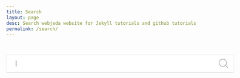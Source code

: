 ```yaml
---
title: Search
layout: page
desc: Search webjeda website for Jekyll tutorials and github tutorials from here. 
permalink: /search/
---
```


<style>#search-container{min-height:600px;width:600px;margin:3em auto;position:relative}#i-search{position:absolute;z-index:999;top:14px;right:14px;stroke:#aaa}#result-container li{line-height:2.2}input[type=text]{outline:0;padding:15px 25px;margin:5px 1px 3px 0;border:none;width:100%;border-radius:1px;box-shadow:0 1px 0 0 rgba(0,0,0,.16),0 0 0 1px rgba(0,0,0,.08)}input[type=text]:focus,input[type=text]:hover{box-shadow:0 2px 2px 0 rgba(0,0,0,.16),0 0 0 1px rgba(0,0,0,.08);margin:5px 1px 3px 0;padding:15px 25px;border:none;outline:0;-webkit-transition:all .3s ease-in-out;-moz-transition:all .3s ease-in-out;-ms-transition:all .3s ease-in-out;-o-transition:all .3s ease-in-out}@media screen and (max-width:600px){#search-container{width:100%;margin:1em auto}input[type=text]{width:100%;box-sizing:border-box}}</style>

<!-- Html Elements for Search -->
<div id="search-container">
<svg id="i-search" viewBox="0 0 32 32" width="26" height="26" fill="none" stroke="currentcolor" stroke-linecap="round" stroke-linejoin="round" stroke-width="2"><circle cx="14" cy="14" r="12" /><path d="M23 23 L30 30"  /></svg>
<input type="text" id="search-input" placeholder="" autofocus>

<ul id="results-container"></ul>
</div>

<!-- Script pointing to search-script.js -->
<script src="/js/jekyll-search.min.js" type="text/javascript"></script>

<!-- Configuration -->
<script>
SimpleJekyllSearch({
  searchInput: document.getElementById('search-input'),
  resultsContainer: document.getElementById('results-container'),
  json: '/search.json'
})
</script>


<!-- <style>  
#search-container {
        min-height: 600px;
        width: 600px;
        margin: 3em auto;
        position: relative;
    }
#i-search {
        position: absolute;
        z-index: 999;
        top: 14px;
        right: 14px;
        stroke: #aaa;
    } 
#result-container li{
        line-height: 2.2;
    }
input[type=text] {
    outline: none;
    padding: 15px 25px;
    margin: 5px 1px 3px 0px;
    border: none;
    width: 100%;
    border-radius: 1px;
    box-shadow: 0 1px 0px 0 rgba(0,0,0,0.16), 0 0 0 1px rgba(0,0,0,0.08);
}
input[type=text]:hover {
    outline: none;
    border: none;
    margin: 5px 1px 3px 0px;
    padding: 15px 25px;
    -webkit-transition: all 0.30s ease-in-out;
    -moz-transition: all 0.30s ease-in-out;
    -ms-transition: all 0.30s ease-in-out;
    -o-transition: all 0.30s ease-in-out;
     box-shadow: 0 2px 2px 0 rgba(0,0,0,0.16), 0 0 0 1px rgba(0,0,0,0.08);
}
input[type=text]:focus {
    box-shadow: 0 2px 2px 0 rgba(0,0,0,0.16), 0 0 0 1px rgba(0,0,0,0.08);
    margin: 5px 1px 3px 0px;
    padding: 15px 25px;
    border: none;
    outline: none;
        -webkit-transition: all 0.30s ease-in-out;
    -moz-transition: all 0.30s ease-in-out;
    -ms-transition: all 0.30s ease-in-out;
    -o-transition: all 0.30s ease-in-out;
}  
@media screen and (max-width: 600px) {
    #search-container {
    width: 100%;
    margin: 1em auto;
    }
input[type=text]{
        width: 100%;
        box-sizing: border-box;
    } 
}
</style> -->